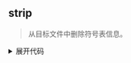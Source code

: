 ## strip

> 从目标文件中删除符号表信息。

<details>
  <summary>展开代码</summary>
  <pre><code>

```bash
t@DESKTOP-NVJJKJO:~/githubCode/xuechou.github.io$ strip helloWorld
t@DESKTOP-NVJJKJO:~/githubCode/xuechou.github.io$ objdump -t helloWorld

helloWorld:     file format elf64-x86-64

SYMBOL TABLE:
no symbols


t@DESKTOP-NVJJKJO:~/githubCode/xuechou.github.io$
```

  </code></pre>
</details>